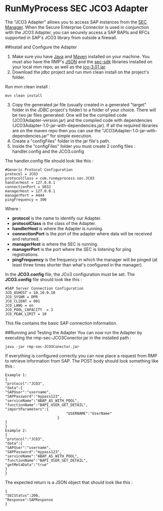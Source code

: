 RunMyProcess SEC JCO3 Adapter
=============================

The "JCO3 Adapter" allows you to access SAP instances from the [SEC Manager](https://github.com/runmyprocess/sec-manager). When the Secure Enterprise Connector is used in conjunction with the JCO3 Adapter, you can securely access a SAP BAPIs and RFCs supported in SAP's JCO3 library from outside a firewall.


##Install and Configure the Adapter
1. Make sure you have [Java](http://www.oracle.com/technetwork/java/index.html) and [Maven](http://maven.apache.org/) installed on your machine. You must also have the RMP's [JSON](https://github.com/runmyprocess/json/) and the [sec-sdk](https://github.com/runmyprocess/sec-sdk) libraries installed on your local mvn repo; as well as the [jco-3.01.jar](http://service.sap.com/connectors).
2. Download the jdbc project and  run mvn clean install on the project's folder.

Run mvn clean install :

	mvn clean install

3. Copy the generated jar file (usually created in a generated "target" folder in the JDBC project's folder) to a folder of your choice. There will be two jar files generated: One will be the compiled code (JCO3Adapter-version.jar) and the compiled code with dependencies (JCO3Adapter-1.0-jar-with-dependencies.jar). If all the required libraries are on the maven repo then you can use the "JCO3Adapter-1.0-jar-with-dependencies.jar" for simple execution.
4. Create a "configFiles" folder in the jar file's path.
5. Inside the "configFiles" folder you must create 2 config files : handler.config and the JCO3.config

The handler.config file should look like this :
    
	#Generic Protocol Configuration
	protocol = JCO3
	protocolClass = com.runmyprocess.sec.JCO3
	handlerHost = 127.0.0.1
	connectionPort = 5832
	managerHost = 127.0.0.1
	managerPort = 4444
	pingFrequency = 300
	    
Where :

* **protocol** is the name to identify our Adapter.
* **protocolClass** is the class of the Adapter.
* **handlerHost** is where the Adapter is running.
* **connectionPort** is the port of the adapter where data will be received and returned.
* **managerHost** is where the SEC is running. 
* **managerPort** is the port where the SEC is listening for ping registrations.
* **pingFrequency** is the frequency in which the manager will be pinged (at least three times shorter than what's configured in the manager).
 

In the **JCO3.config** file, the JCo3 configuration must be set.
The **JCO3.config** file should look like this :


	#SAP Server Connection Configuration
	JCO_ASHOST = 10.10.0.10 
	JCO_SYSNR = DPR
	JCO_CLIENT = 001
	JCO_LANG = en
	JCO_POOL_CAPACITY  = 3
	JCO_PEAK_LIMIT = 10

This file contains the basic SAP connection information.

##Running and Testing the Adapter
You can now run the Adapter by executing the rmp-sec-JCO3Conector.jar in the installed path :

    java -jar rmp-sec-JCO3Conector.jar
    
If everything is configured correctly you can now place a request from RMP to retrieve information from SAP.
The POST body should look something like this :
    
	Example 1:
	{
	"protocol":"JCO3",
	"data":{
	"SAPUser":"username",
	"SAPPassword":"mypass123",
	"serviceName":"ABAP_AS_WITH_POOL",
	"functionName":"BAPI_USER_GET_DETAIL",
	"importParameters":{
		                        "USERNAME":"UserName"
		                    }
	}
	}
	Example 2:
	{
	"protocol":"JCO3",
	"data":{
	"SAPUser":"username",
	"SAPPassword":"mypass123",
	"serviceName":"ABAP_AS_WITH_POOL",
	"functionName":"BAPI_USER_GET_DETAIL",
	"getMetaData":"true"
	}
	}

The expected return is a JSON object that should look like this :

	{
	"SECStatus":200,
	"Response":SAPResponse
	}
